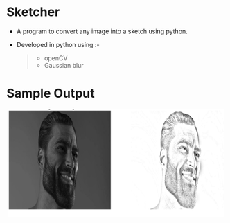 # Sketcher

- A program to convert any image into a sketch using python.

- Developed in python using :-

  >- openCV
  >- Gaussian blur
  
  
# Sample Output

<p align="center">
  <img width="500" height="250" src="https://github.com/0EnIgma1/Sketcher/blob/main/Capture.PNG">
</p>
